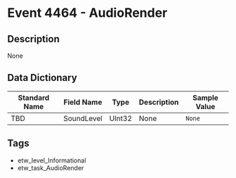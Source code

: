 # Event 4464 - AudioRender

## Description
None

## Data Dictionary
|Standard Name|Field Name|Type|Description|Sample Value|
|---|---|---|---|---|
|TBD|SoundLevel|UInt32|None|`None`|

## Tags
* etw_level_Informational
* etw_task_AudioRender